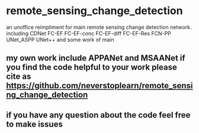 # remote_sensing_change_detection
an unoffice reimpliment  for main remote sensing change detection network. including CDNet FC-EF FC-EF-conc FC-EF-diff FC-EF-Res FCN-PP UNet_ASPP UNet++ and some work of main 
## my own work include APPANet and MSAANet if you find the code helpful to your work please cite as https://github.com/neverstoplearn/remote_sensing_change_detection
## if you have any question about the code feel free to make issues
